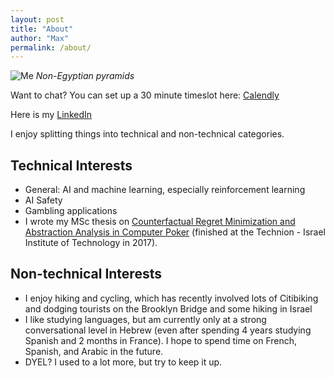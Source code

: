 ```yaml
---
layout: post
title: "About"
author: "Max"
permalink: /about/
---
```


![Me](https://lh3.googleusercontent.com/SqEr92E5Ji7OLVKRbV8Ujx6JJfDrAaRQu9nIK6EKvgZ1CCo2YJF0v4culfsZDGJ12bPpzp3MVxn5KWpaZsccKFOGU2HaVC7mwmVEC55bb3BQqYUwgkZ3kCGVkwKWIXiDeDVGAS4MQ6M=w2400)
*Non-Egyptian pyramids*

Want to chat? You can set up a 30 minute timeslot here: [Calendly](https://calendly.com/max-chiswick/30min)

Here is my [LinkedIn](https://www.linkedin.com/in/maxchiswick/)

I enjoy splitting things into technical and non-technical categories. 

## Technical Interests
- General: AI and machine learning, especially reinforcement learning
- AI Safety
- Gambling applications
- I wrote my MSc thesis on [Counterfactual Regret Minimization and Abstraction Analysis in Computer Poker](https://www.dropbox.com/s/jcgszjng6u5gj0b/MaxChiswickCFRThesis.pdf?dl=0) (finished at the Technion - Israel Institute of Technology in 2017). 

## Non-technical Interests
- I enjoy hiking and cycling, which has recently involved lots of Citibiking and dodging tourists on the Brooklyn Bridge and some hiking in Israel
- I like studying languages, but am currently only at a strong conversational level in Hebrew (even after spending 4 years studying Spanish and 2 months in France). I hope to spend time on French, Spanish, and Arabic in the future. 
- DYEL? I used to a lot more, but try to keep it up. 